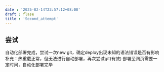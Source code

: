 ```yaml
---
date : '2025-02-14T23:57:12+08:00'
draft : flase
title : 'Second_attempt'
---
```


## 尝试

自动化部署完成，尝试一次new git，确定deploy出现未知的语法错误是否有影响
补充：热重载正常，但无法进行自动部署，再次尝试git(有效)
部署至网页需要一定时间，自动化部署完毕
